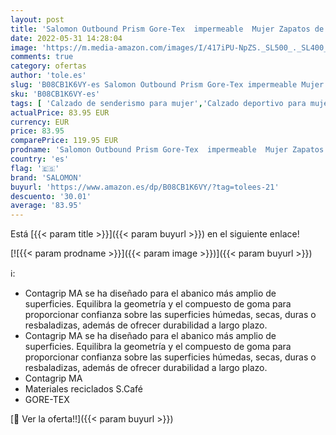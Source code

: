 ```yaml
---
layout: post
title: 'Salomon Outbound Prism Gore-Tex  impermeable  Mujer Zapatos de trekking  Azul  Copen Blue/Dark Denim/Pearl Blue   36 EU'
date: 2022-05-31 14:28:04
image: 'https://m.media-amazon.com/images/I/417iPU-NpZS._SL500_._SL400_.jpg'
comments: true
category: ofertas
author: 'tole.es'
slug: 'B08CB1K6VY-es Salomon Outbound Prism Gore-Tex impermeable Mujer Zapatos...'
sku: 'B08CB1K6VY-es'
tags: [ 'Calzado de senderismo para mujer','Calzado deportivo para mujer','Zapatillas de senderismo para mujer','Zapatillas y calzado deportivo para mujer','Zapatos','Zapatos para mujer','Zapatos y complementos','salomon','zapatos','🇪🇸', ]
actualPrice: 83.95 EUR
currency: EUR
price: 83.95
comparePrice: 119.95 EUR
prodname: 'Salomon Outbound Prism Gore-Tex  impermeable  Mujer Zapatos de trekking  Azul  Copen Blue/Dark Denim/Pearl Blue   36 EU'
country: 'es'
flag: '🇪🇸'
brand: 'SALOMON'
buyurl: 'https://www.amazon.es/dp/B08CB1K6VY/?tag=tolees-21'
descuento: '30.01'
average: '83.95'
---
```


Está [{{< param title >}}]({{< param buyurl >}}) en el siguiente enlace!

[![{{< param prodname >}}]({{< param image >}})]({{< param buyurl >}})

ℹ️:

- Contagrip MA se ha diseñado para el abanico más amplio de superficies. Equilibra la geometría y el compuesto de goma para proporcionar confianza sobre las superficies húmedas, secas, duras o resbaladizas, además de ofrecer durabilidad a largo plazo.
- Contagrip MA se ha diseñado para el abanico más amplio de superficies. Equilibra la geometría y el compuesto de goma para proporcionar confianza sobre las superficies húmedas, secas, duras o resbaladizas, además de ofrecer durabilidad a largo plazo.
- Contagrip MA
- Materiales reciclados S.Café
- GORE-TEX

[🛒 Ver la oferta!!]({{< param buyurl >}})
